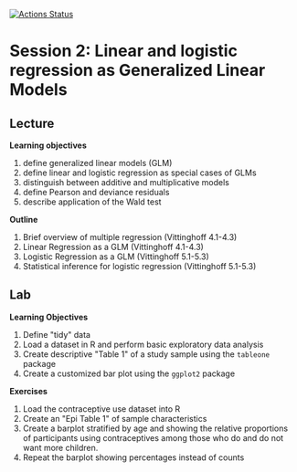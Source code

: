   <!-- badges: start -->
  [![Actions Status](https://github.com/waldronbios2/session2/workflows/build/badge.svg)](https://github.com/waldronbios2/template_session/actions)
  <!-- badges: end -->

# Session 2: Linear and logistic regression as Generalized Linear Models

## Lecture

**Learning objectives**


1. define generalized linear models (GLM)
2. define linear and logistic regression as special cases of GLMs
3. distinguish between additive and multiplicative models
4. define Pearson and deviance residuals
5. describe application of the Wald test

**Outline**

1. Brief overview of multiple regression (Vittinghoff 4.1-4.3)
2. Linear Regression as a GLM (Vittinghoff 4.1-4.3)
3. Logistic Regression as a GLM (Vittinghoff 5.1-5.3)
4. Statistical inference for logistic regression (Vittinghoff 5.1-5.3)


## Lab

**Learning Objectives**

1. Define "tidy" data
2. Load a dataset in R and perform basic exploratory data analysis
3. Create descriptive "Table 1" of a study sample using the `tableone` package
4. Create a customized bar plot using the `ggplot2` package

**Exercises**

1. Load the contraceptive use dataset into R
2. Create an "Epi Table 1" of sample characteristics
3. Create a barplot stratified by age and showing the relative proportions of 
participants using contraceptives among those who do and do not want more children.
4. Repeat the barplot showing percentages instead of counts
